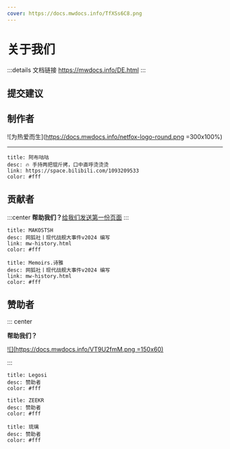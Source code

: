 ```yaml
---
cover: https://docs.mwdocs.info/TfXSs6C8.png
---
```


# 关于我们

:::details 文档链接
https://mwdocs.info/DE.html
:::

## 提交建议

<SubmitWork />

## 制作者 <Badge text="网狐社" type="danger" />

![为热爱而生](https://docs.mwdocs.info/netfox-logo-round.png =300x100%)

---

```component VPCard
title: 阿布咕咕
desc: 🔥 手持两把锟斤拷，口中直呼烫烫烫
link: https://space.bilibili.com/1093209533
color: #fff
```

## 贡献者
:::center
**帮助我们？**[给我们发送第一份页面](demo/info.md)
:::

```component VPCard
title: MAKOSTSH
desc: 网狐社丨现代战舰大事件v2024 编写
link: mw-history.html
color: #fff
```

```component VPCard
title: Memoirs.诗雅
desc: 网狐社丨现代战舰大事件v2024 编写
link: mw-history.html
color: #fff
```

## 赞助者

::: center

**帮助我们？**

[![](https://docs.mwdocs.info/VT9U2fmM.png =150x60)](https://afdian.net/order/create?plan_id=2bf62f5ebc1811ed9c3f5254001e7c00&product_type=0&month=1)

:::

```component VPCard
title: Legosi
desc: 赞助者
color: #fff
```

```component VPCard
title: ZEEKR
desc: 赞助者
color: #fff
```

```component VPCard
title: 琉璃
desc: 赞助者
color: #fff
```
